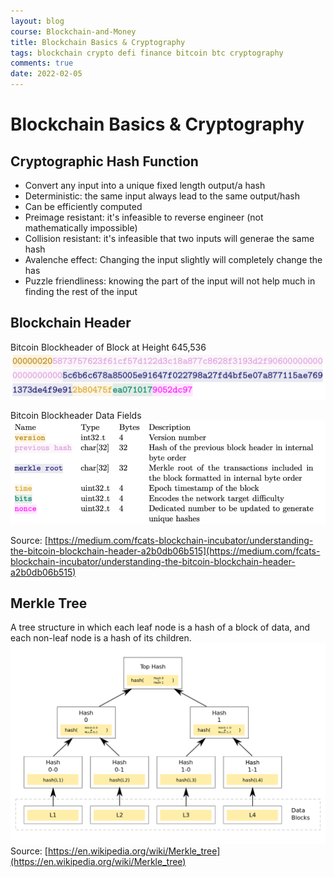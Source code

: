 ```yaml
---
layout: blog
course: Blockchain-and-Money
title: Blockchain Basics & Cryptography
tags: blockchain crypto defi finance bitcoin btc cryptography
comments: true
date: 2022-02-05
---
```


# Blockchain Basics & Cryptography
## Cryptographic Hash Function
*  Convert any input into a unique fixed length output/a hash
*  Deterministic: the same input always lead to the same output/hash
*  Can be efficiently computed
*  Preimage resistant: it's infeasible to reverse engineer (not mathematically impossible)
*  Collision resistant: it's infeasible that two inputs will generae the same hash
*  Avalenche effect: Changing the input slightly will completely change the has
*  Puzzle friendliness: knowing the part of the input will not help much in finding the rest of the input

## Blockchain Header

Bitcoin Blockheader of Block at Height 645,536
![blockheader](/assets/blockheader-example.png)

Bitcoin Blockheader Data Fields
![header field](/assets/header-field.png)

Source: [https://medium.com/fcats-blockchain-incubator/understanding-the-bitcoin-blockchain-header-a2b0db06b515](https://medium.com/fcats-blockchain-incubator/understanding-the-bitcoin-blockchain-header-a2b0db06b515)

## Merkle Tree
A tree structure in which each leaf node is a hash of a block of data, and each non-leaf node is a hash of its children.
![merkle tree](/assets/merkle-tree.png)
Source: [https://en.wikipedia.org/wiki/Merkle_tree](https://en.wikipedia.org/wiki/Merkle_tree)

